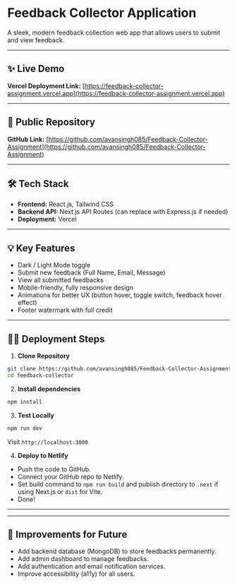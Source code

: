 # Feedback Collector Application

A sleek, modern feedback collection web app that allows users to submit and view feedback.

---

## ✨ Live Demo

**Vercel Deployment Link:** [https://feedback-collector-assignment.vercel.app](https://feedback-collector-assignment.vercel.app)

---

## 👥 Public Repository

**GitHub Link:** [https://github.com/avansingh085/Feedback-Collector-Assignment](https://github.com/avansingh085/Feedback-Collector-Assignment)


---

## 🛠️ Tech Stack

- **Frontend:** React.js, Tailwind CSS
- **Backend API:** Next.js API Routes (can replace with Express.js if needed)
- **Deployment:** Vercel

---



## 💡 Key Features

- Dark / Light Mode toggle
- Submit new feedback (Full Name, Email, Message)
- View all submitted feedbacks
- Mobile-friendly, fully responsive design
- Animations for better UX (button hover, toggle switch, feedback hover effect)
- Footer watermark with full credit

---

## 👨‍💻 Deployment Steps

1. **Clone Repository**
```bash
git clone https://github.com/avansingh085/Feedback-Collector-Assignment.git
cd feedback-collector
```

2. **Install dependencies**
```bash
npm install
```

3. **Test Locally**
```bash
npm run dev
```
Visit `http://localhost:3000`

4. **Deploy to Netlify**
- Push the code to GitHub.
- Connect your GitHub repo to Netlify.
- Set build command to `npm run build` and publish directory to `.next` if using Next.js or `dist` for Vite.
- Done!

---


---

## 🌟 Improvements for Future
- Add backend database (MongoDB) to store feedbacks permanently.
- Add admin dashboard to manage feedbacks.
- Add authentication and email notification services.
- Improve accessibility (a11y) for all users.

